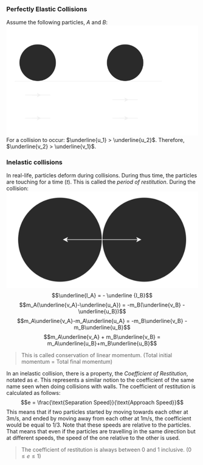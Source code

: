 ### Perfectly Elastic Collisions
Assume the following particles, $A$ and $B$:
![](./../Images/LinearCollisions2Particles.svg)
For a collision to occur: $\underline{u_1} > \underline{u_2}$. Therefore, $\underline{v_2} > \underline{v_1}$.

### Inelastic collisions
In real-life, particles deform during collisions. During thus time, the particles are touching for a time ($t$). This is called the *period of restitution*. During the collision:
![](./../Images/PeriodOfRestitution.svg)
$$\underline{I_A} = - \underline {I_B}$$
$$m_A(\underline{v_A}-\underline{u_A}) = -m_B(\underline{v_B} - \underline{u_B})$$
$$m_A\underline{v_A}-m_A\underline{u_A} = -m_B\underline{v_B} - m_B\underline{u_B}$$
$$m_A\underline{v_A} + m_B\underline{v_B} = m_A\underline{u_B}+m_B\underline{u_B}$$
> This is called conservation of linear momentum. (Total initial momentum = Total final momentum)

In an inelastic collision, there is a property, the *Coefficient of Restitution*, notated as $e$. This represents a similar notion to the coefficient of the same name seen when doing collisions with walls. The coefficient of restitution is calculated as follows:
$$e = \frac{\text{Separation Speed}}{\text{Approach Speed}}$$
This means that if two particles started by moving towards each other at 3m/s, and ended by moving away from each other at 1m/s, the coefficient would be equal to 1/3. Note that these speeds are relative to the particles. That means that even if the particles are travelling in the same direction but at different speeds, the speed of the one relative to the other is used.
>The coefficient of restitution is always between 0 and 1 inclusive. ($0 \le e \le 1$)